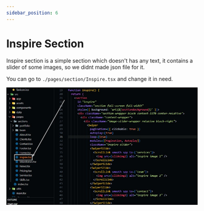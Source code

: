 ```yaml
---
sidebar_position: 6
---
```


# Inspire Section

Inspire section is a simple section which doesn't has any text, it contains a slider of some images, so we didnt made json file for it.

You can go to `./pages/section/Inspire.tsx` and change it in need.

![inspire](./img/inspire/edit-inspire.jpg)
